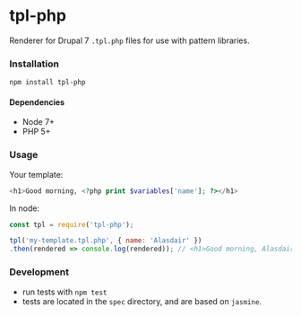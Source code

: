 # tpl-php

Renderer for Drupal 7 `.tpl.php` files for use with pattern libraries.

### Installation

`npm install tpl-php`

#### Dependencies

+ Node 7+
+ PHP 5+

### Usage

Your template:

```php
<h1>Good morning, <?php print $variables['name']; ?></h1>
```

In node:

```js
const tpl = require('tpl-php');

tpl('my-template.tpl.php', { name: 'Alasdair' })
.then(rendered => console.log(rendered)); // <h1>Good morning, Alasdair</h1>
```

### Development

+ run tests with `npm test`
+ tests are located in the `spec` directory, and are based on `jasmine`.
